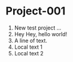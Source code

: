 # Project-001
1. New test project ...
2. Hey Hey, hello world!
3. A line of text.
4. Local text 1
5. Local text 2
